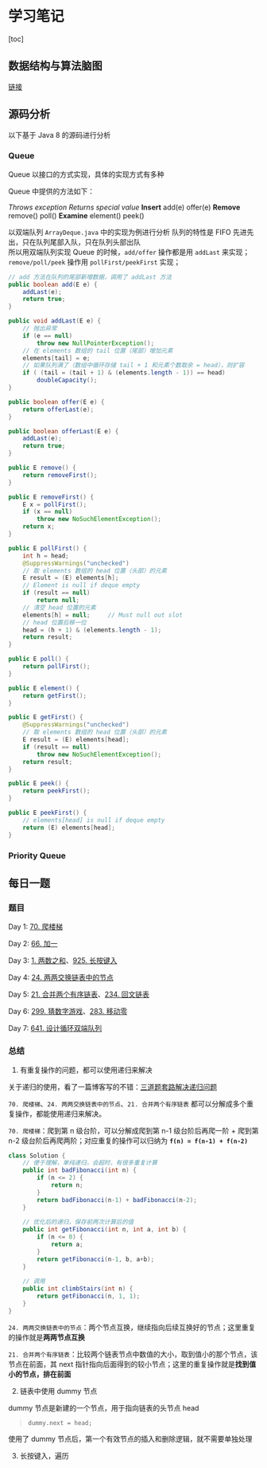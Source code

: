 # 学习笔记

[toc]

## 数据结构与算法脑图

[链接](https://mubu.com/doc/pouvgOY3B0)

## 源码分析

以下基于 Java 8 的源码进行分析

### Queue
Queue 以接口的方式实现，具体的实现方式有多种

Queue 中提供的方法如下：
  <tr>
    <td></td>
    <td ALIGN=CENTER><em>Throws exception</em></td>
    <td ALIGN=CENTER><em>Returns special value</em></td>
  </tr>
  <tr>
    <td><b>Insert</b></td>
    <td>add(e)</td>
    <td>offer(e)</td>
  </tr>
  <tr>
    <td><b>Remove</b></td>
    <td>remove()</td>
    <td>poll()</td>
  </tr>
  <tr>
    <td><b>Examine</b></td>
    <td>element()</td>
    <td>peek()</td>
  </tr>
</table>

以双端队列 `ArrayDeque.java` 中的实现为例进行分析
队列的特性是 FIFO 先进先出，只在队列尾部入队，只在队列头部出队  
所以用双端队列实现 Queue 的时候，`add/offer` 操作都是用 `addLast` 来实现；`remove/poll/peek` 操作用 `pollFirst/peekFirst` 实现；
```java
// add 方法在队列的尾部新增数据，调用了 addLast 方法
public boolean add(E e) {
    addLast(e);
    return true;
}

public void addLast(E e) {
    // 抛出异常
    if (e == null)
        throw new NullPointerException();
    // 在 elements 数组的 tail 位置（尾部）增加元素
    elements[tail] = e;
    // 如果队列满了（数组中循环存储 tail + 1 和元素个数取余 = head），则扩容
    if ( (tail = (tail + 1) & (elements.length - 1)) == head)
        doubleCapacity();
}

public boolean offer(E e) {
    return offerLast(e);
}

public boolean offerLast(E e) {
    addLast(e);
    return true;
}

public E remove() {
    return removeFirst();
}

public E removeFirst() {
    E x = pollFirst();
    if (x == null)
        throw new NoSuchElementException();
    return x;
}

public E pollFirst() {
    int h = head;
    @SuppressWarnings("unchecked")
    // 取 elements 数组的 head 位置（头部）的元素
    E result = (E) elements[h];
    // Element is null if deque empty
    if (result == null)
        return null;
    // 清空 head 位置的元素
    elements[h] = null;     // Must null out slot
    // head 位置后移一位
    head = (h + 1) & (elements.length - 1);
    return result;
}

public E poll() {
    return pollFirst();
}

public E element() {
    return getFirst();
}

public E getFirst() {
    @SuppressWarnings("unchecked")
    // 取 elements 数组的 head 位置（头部）的元素
    E result = (E) elements[head];
    if (result == null)
        throw new NoSuchElementException();
    return result;
}

public E peek() {
    return peekFirst();
}

public E peekFirst() {
    // elements[head] is null if deque empty
    return (E) elements[head];
}
```

### Priority Queue

## 每日一题

### 题目

Day 1: [70. 爬楼梯](https://leetcode-cn.com/problems/climbing-stairs/)

Day 2: [66. 加一](https://leetcode-cn.com/problems/plus-one/)

Day 3: [1. 两数之和](https://leetcode-cn.com/problems/two-sum/)、[925. 长按键入](https://leetcode-cn.com/problems/long-pressed-name/)

Day 4: [24. 两两交换链表中的节点](https://leetcode-cn.com/problems/swap-nodes-in-pairs/)

Day 5: [21. 合并两个有序链表](https://leetcode-cn.com/problems/merge-two-sorted-lists/)、[234. 回文链表](https://leetcode-cn.com/problems/palindrome-linked-list/)

Day 6: [299. 猜数字游戏](https://leetcode-cn.com/problems/bulls-and-cows/)、[283. 移动零](https://leetcode-cn.com/problems/move-zeroes/)

Day 7: [641. 设计循环双端队列](https://leetcode-cn.com/problems/design-circular-deque/)

### 总结
1. 有重复操作的问题，都可以使用递归来解决

关于递归的使用，看了一篇博客写的不错：[三道题套路解决递归问题](https://lyl0724.github.io/2020/01/25/1/)

`70. 爬楼梯`、`24. 两两交换链表中的节点`、`21. 合并两个有序链表` 都可以分解成多个重复操作，都能使用递归来解决。

`70. 爬楼梯`：爬到第 n 级台阶，可以分解成爬到第 n-1 级台阶后再爬一阶 + 爬到第 n-2 级台阶后再爬两阶；对应重复的操作可以归纳为 **`f(n) = f(n-1) + f(n-2)`**

```java
class Solution {
    // 便于理解，单纯递归，会超时，有很多重复计算
    public int badFibonacci(int n) {
        if (n <= 2) {
            return n;
        }
        return badFibonacci(n-1) + badFibonacci(n-2);
    }
    
    // 优化后的递归，保存前两次计算后的值
    public int getFibonacci(int n, int a, int b) {
        if (n <= 0) {
            return a;
        }
        return getFibonacci(n-1, b, a+b);
    }
    
    // 调用
    public int climbStairs(int n) {
        return getFibonacci(n, 1, 1);
    }
}
```

`24. 两两交换链表中的节点`：两个节点互换，继续指向后续互换好的节点；这里重复的操作就是**两两节点互换**

`21. 合并两个有序链表`：比较两个链表节点中数值的大小，取到值小的那个节点，该节点在前面，其 next 指针指向后面得到的较小节点；这里的重复操作就是**找到值小的节点，排在前面**

2. 链表中使用 dummy 节点

dummy 节点是新建的一个节点，用于指向链表的头节点 head
> `dummy.next = head;`

使用了 dummy 节点后，第一个有效节点的插入和删除逻辑，就不需要单独处理

3. 长按键入，遍历
